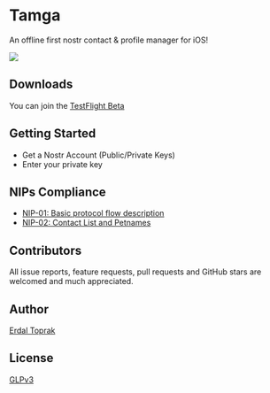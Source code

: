 # Tamga

An offline first nostr contact & profile manager for iOS!

![](https://github.com/erdaltoprak/tamga/blob/landing-page/assets/tamga.gif)

## Downloads 

You can join the [TestFlight Beta](https://erdaltoprak.github.io/tamga/)

## Getting Started 

- Get a Nostr Account (Public/Private Keys)
- Enter your private key

## NIPs Compliance

- [NIP-01: Basic protocol flow description](https://github.com/nostr-protocol/nips/blob/master/01.md)
- [NIP-02: Contact List and Petnames](https://github.com/nostr-protocol/nips/blob/master/02.md)


## Contributors

All issue reports, feature requests, pull requests and GitHub stars are welcomed and much appreciated.

## Author

[Erdal Toprak](https://github.com/erdaltoprak)

## License

[GLPv3](https://github.com/erdaltoprak/tamga/blob/main/LICENSE)
